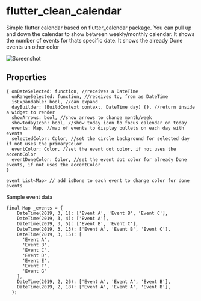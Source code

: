 # flutter_clean_calendar

Simple flutter calendar based on flutter_calendar package.
You can pull up and down the calendar to show between weekly/monthly calendar.
It shows the number of events for thats specific date.
It shows the already Done events un other color

![Screenshot](https://github.com/pmcarlos/flutter_clean_Calendar/blob/master/calendar.gif)

## Properties

```
{ onDateSelected: function, //receives a DateTime
  onRangeSelected: function, //receives to, from as DateTime
  isExpandable: bool, //can expand
  dayBuilder: (BuildContext context, DateTime day) {}, //return inside a widget to render
  showArrows: bool, //show arrows to change month/week
  showTodayIcon: bool, //show today icon to focus calendar on today
  events: Map, //map of events to display bullets on each day with events
  selectedColor: Color, //set the circle background for selected day if not uses the primaryColor
  eventColor: Color, //set the event dot color, if not uses the accentColor
  eventDoneColor: Color, //set the event dot color for already Done events, if not uses the accentColor
}

event List<Map> // add isDone to each event to change color for done events
```

Sample event data

```
final Map _events = {
    DateTime(2019, 3, 1): ['Event A', 'Event B', 'Event C'],
    DateTime(2019, 3, 4): ['Event A'],
    DateTime(2019, 3, 5): ['Event B', 'Event C'],
    DateTime(2019, 3, 13): ['Event A', 'Event B', 'Event C'],
    DateTime(2019, 3, 15): [
      'Event A',
      'Event B',
      'Event C',
      'Event D',
      'Event E',
      'Event F',
      'Event G'
    ],
    DateTime(2019, 2, 26): ['Event A', 'Event A', 'Event B'],
    DateTime(2019, 2, 18): ['Event A', 'Event A', 'Event B'],
  };
```
